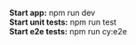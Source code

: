 **Start app:** npm run dev  
**Start unit tests:** npm run test  
**Start e2e tests:** npm run cy:e2e
